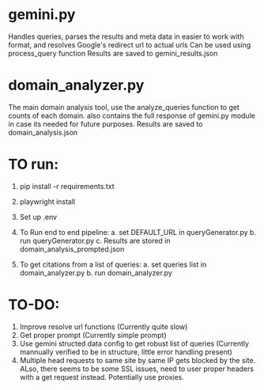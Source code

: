 # gemini.py 
Handles queries, parses the results and meta data in easier to work with format, and resolves Google's redirect url to actual urls
Can be used using process_query function
Results are saved to gemini_results.json

# domain_analyzer.py
The main domain analysis tool, use the analyze_queries function to get counts of each domain. also contains the full response of gemini.py module in case its needed for future purposes.
Results are saved to domain_analysis.json


# TO run:
1. pip install -r requirements.txt
2. playwright install 
3. Set up .env    
4. To Run end to end pipeline:
    a. set DEFAULT_URL in queryGenerator.py
    b. run queryGenerator.py
    c. Results are stored in domain_analysis_prompted.json

5. To get citations from a list of queries:
    a. set queries list in domain_analyzer.py
    b. run domain_analyzer.py


# TO-DO:
1. Improve resolve url functions (Currently quite slow)
2. Get proper prompt (Currently simple prompt)
3. Use gemini structed data config to get robust list of queries (Currently mannually verified to be in structure, little error handling present)
4. Multiple head requests to same site by same IP gets blocked by the site. ALso, there seems to be some SSL issues, need to user proper headers with a get request instead. Potentially use proxies.